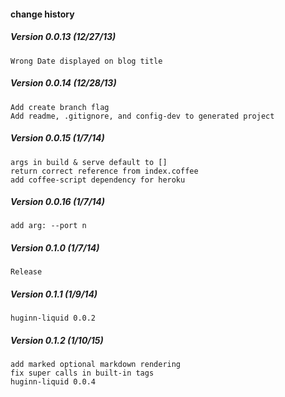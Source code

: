 #### change history
##### Version 0.0.13 (12/27/13)
    Wrong Date displayed on blog title
##### Version 0.0.14 (12/28/13)
    Add create branch flag
    Add readme, .gitignore, and config-dev to generated project
##### Version 0.0.15 (1/7/14)
    args in build & serve default to []
    return correct reference from index.coffee
    add coffee-script dependency for heroku
##### Version 0.0.16 (1/7/14)
    add arg: --port n
##### Version 0.1.0 (1/7/14)
    Release
##### Version 0.1.1 (1/9/14)
    huginn-liquid 0.0.2
##### Version 0.1.2 (1/10/15)
    add marked optional markdown rendering
    fix super calls in built-in tags
    huginn-liquid 0.0.4

